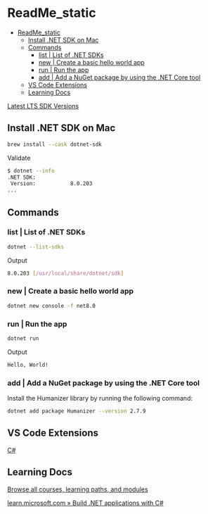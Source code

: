 # ReadMe_static

- [ReadMe\_static](#readme_static)
  - [Install .NET SDK on Mac](#install-net-sdk-on-mac)
  - [Commands](#commands)
    - [list | List of .NET SDKs](#list--list-of-net-sdks)
    - [new | Create a basic hello world app](#new--create-a-basic-hello-world-app)
    - [run | Run the app](#run--run-the-app)
    - [add | Add a NuGet package by using the .NET Core tool](#add--add-a-nuget-package-by-using-the-net-core-tool)
  - [VS Code Extensions](#vs-code-extensions)
  - [Learning Docs](#learning-docs)

[Latest LTS SDK Versions](https://dotnet.microsoft.com/en-us/download/dotnet)

## Install .NET SDK on Mac

```bash
brew install --cask dotnet-sdk
```

Validate

```bash
$ dotnet --info
.NET SDK:
 Version:           8.0.203
...
```

## Commands

### list | List of .NET SDKs

```bash
dotnet --list-sdks
```

Output

```bash
8.0.203 [/usr/local/share/dotnet/sdk]
```

### new | Create a basic hello world app

```bash
dotnet new console -f net8.0
```

### run | Run the app

```bash
dotnet run
```

Output

```bash
Hello, World!
```

### add | Add a NuGet package by using the .NET Core tool

Install the Humanizer library by running the following command:

```bash
dotnet add package Humanizer --version 2.7.9
```

## VS Code Extensions

[C#](https://marketplace.visualstudio.com/items?itemName=ms-dotnettools.csharp)

## Learning Docs

[Browse all courses, learning paths, and modules](https://learn.microsoft.com/en-us/training/browse/?products=dotnet)

[learn.microsoft.com » Build .NET applications with C#](https://learn.microsoft.com/en-us/training/paths/build-dotnet-applications-csharp)
